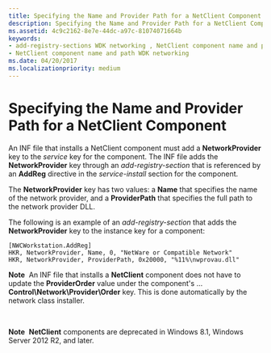 ```yaml
---
title: Specifying the Name and Provider Path for a NetClient Component
description: Specifying the Name and Provider Path for a NetClient Component
ms.assetid: 4c9c2162-8e7e-44dc-a97c-81074071664b
keywords:
- add-registry-sections WDK networking , NetClient component name and path
- NetClient component name and path WDK networking
ms.date: 04/20/2017
ms.localizationpriority: medium
---
```


# Specifying the Name and Provider Path for a NetClient Component





An INF file that installs a NetClient component must add a **NetworkProvider** key to the *service* key for the component. The INF file adds the **NetworkProvider** key through an *add-registry-section* that is referenced by an **AddReg** directive in the *service-install* section for the component.

The **NetworkProvider** key has two values: a **Name** that specifies the name of the network provider, and a **ProviderPath** that specifies the full path to the network provider DLL.

The following is an example of an *add-registry-section* that adds the **NetworkProvider** key to the instance key for a component:

```INF
[NWCWorkstation.AddReg]
HKR, NetworkProvider, Name, 0, "NetWare or Compatible Network"
HKR, NetworkProvider, ProviderPath, 0x20000, "%11%\nwprovau.dll"
```

**Note**  An INF file that installs a **NetClient** component does not have to update the **ProviderOrder** value under the component's ... **Control\\Network\\Provider\\Order** key. This is done automatically by the network class installer.

 

**Note**  **NetClient** components are deprecated in Windows 8.1, Windows Server 2012 R2, and later.

 

 

 





